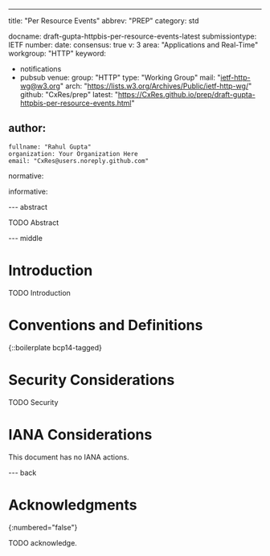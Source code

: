 ---
title: "Per Resource Events"
abbrev: "PREP"
category: std

docname: draft-gupta-httpbis-per-resource-events-latest
submissiontype: IETF
number:
date:
consensus: true
v: 3
area: "Applications and Real-Time"
workgroup: "HTTP"
keyword:
  - notifications
  - pubsub
venue:
  group: "HTTP"
  type: "Working Group"
  mail: "ietf-http-wg@w3.org"
  arch: "https://lists.w3.org/Archives/Public/ietf-http-wg/"
  github: "CxRes/prep"
  latest: "https://CxRes.github.io/prep/draft-gupta-httpbis-per-resource-events.html"

author:
 -
    fullname: "Rahul Gupta"
    organization: Your Organization Here
    email: "CxRes@users.noreply.github.com"

normative:

informative:


--- abstract

TODO Abstract


--- middle

# Introduction

TODO Introduction


# Conventions and Definitions

{::boilerplate bcp14-tagged}


# Security Considerations

TODO Security


# IANA Considerations

This document has no IANA actions.


--- back

# Acknowledgments
{:numbered="false"}

TODO acknowledge.
